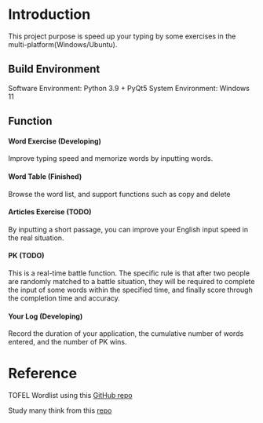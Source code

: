 # Introduction
This project purpose is speed up your typing by some exercises in the multi-platform(Windows/Ubuntu).

## Build Environment

Software Environment: Python 3.9 + PyQt5 
System Environment: Windows 11

## Function

#### Word Exercise (Developing)

Improve typing speed and memorize words by inputting words.

#### Word Table (Finished)

Browse the word list, and support functions such as copy and delete

#### Articles Exercise (TODO)

By inputting a short passage, you can improve your English input speed in the real situation.

#### PK (TODO)

This is a real-time battle function. The specific rule is that after two people are randomly matched to a battle situation, they will be required to complete the input of some words within the specified time, and finally score through the completion time and accuracy.

#### Your Log (Developing)

Record the duration of your application, the cumulative number of words entered, and the number of PK wins.

# Reference

TOFEL Wordlist using this [GitHub repo](https://github.com/1eez/103976)

Study many think from this [repo](https://github.com/Kaiyiwing/qwerty-learner)

